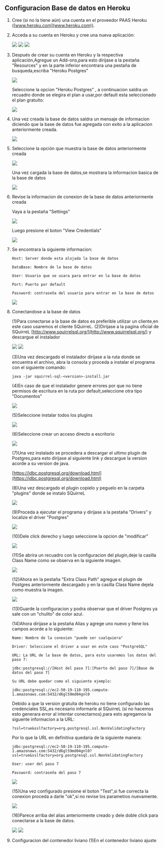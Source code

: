 ## Configuracion Base de datos en Heroku



1. Cree (si no la tiene aún) una cuenta en el proveedor PAAS Heroku ([www.heroku.com](www.heroku.com)).
2. Acceda a su cuenta en Heroku y cree una nueva aplicación:

	![](img/HerokuCreateApp.png)
	![](img/HerokuCreateApp2.png)
	![](img/HerokuCreateApp3.png)

3. Después de crear su cuenta en Heroku y la respectiva aplicación,Agregue un Add-ons,para esto dirijase a la pestaña "Resources" y en la parte inferior encontrara una pestaña de busqueda,escriba "Heroku Postgres"

	![](img/HerokuCreateApp4.png)
	
	Seleccione la opcion "Heroku Postgres" , a continuacion saldra un recuadro donde se elegira el plan a usar,por default esta seleccionado el plan gratuito:
	
	![](img/HerokuCreateApp5.png)

4. Una vez creada la base de datos saldra un mensaje de informacion diciendo que la base de datos fue agregada con exito a la aplicacion anteriormente creada.
	
	![](img/HerokuCreateApp6.png)

5. Seleccione la opción que muestra la base de datos anteriormente creada

	![](img/HerokuCreateApp6B.png) 

	Una vez cargada la base de datos,se mostrara la informacion basica de la base de datos

	![](img/HerokuCreateApp7.png)

	
	
6.	Revise la informacion de conexion de la base de datos anteriormente creada

	Vaya a la pestaña "Settings"
	
	![](img/HerokuCreateApp8.png)
	
	Luego presione el boton "View Credentials"
	
	![](img/HerokuCreateApp8B.png)

7.	Se encontrara la siguiente informacion:
	```
	Host: Server donde esta alojada la base de datos
	```
	```
	DataBase: Nombre de la base de datos 
	```
	```
	User: Usuario que se usara para entrar en la base de datos
	```
	```
	Port: Puerto por default 
	```
	```
	Password: contraseña del usuario para entrar en la base de datos
	```
	![](img/HerokuCreateApp9.png)


8.	Conectandose a la base de datos
	
	(1)Para conectarse a la base de datos es preferible utilizar un cliente,en este caso usaremos el cliente SQuirreL.
	(2)Dirijase a la pagina oficial de SQuirreL [http://www.squirrelsql.org/](http://www.squirrelsql.org/) y descargue el instalador
	
	![](img/SQuirreLinstaller1.png)
	![](img/SQuirreLinstaller2.png)
	
	(3)Una vez descargado el instalador dirijase a la ruta donde se encuentra el archivo, abra la consola y proceda a instalar el           programa con el siguiente comando:
	```
	java -jar squirrel-sql-<version>-install.jar
	```
	(4)En caso de que el instalador genere errores por que no tiene permisos de escritura en la ruta por default,seleccione otra 		tipo "Documentos"
	
	![](img/SQuirreLinstaller3.png)
	
	(5)Seleccione instalar todos los plugins
	
	![](img/SQuirreLinstaller4.png)
	
	(6)Seleccione crear un acceso directo a escritorio
	
	![](img/SQuirreLinstaller5.png)
	
	(7)Una vez instalado se procedera a descargar el ultimo plugin de Postgres,para esto dirijase al siguiente link y descargue la 		version acorde a su version de java.
	
	[https://jdbc.postgresql.org/download.html](https://jdbc.postgresql.org/download.html)
	
	(8)Una vez descargado el plugin copielo y peguelo en la carpeta "plugins"  donde se instalo SQuirreL
	
	![](img/SQuirreLinstaller6.png)
	
	(9)Proceda a ejecutar el programa y dirijase a la pestaña "Drivers" y localize el driver "Postgres"
	
	![](img/SQuirreLinstaller7.png)
	
	(10)Dele click derecho y luego seleccione la opcion de "modificar"
	
	![](img/SQuirreLinstaller8.png)
	
	(11)Se abrira un recuadro con la configuracion del plugin,deje la casilla Class Name como se observa en la siguiente imagen.
	
	![](img/SQuirreLinstaller9.png)
	
	(12)Ahora en la pestaña "Extra Class Path" agregue el plugin de Postgres anteriormente descargado y en la casilla Class Name 		dejela como muestra la imagen.
	
	![](img/SQuirreLinstaller10.png)
	
	(13)Guarde la configuracion y podra observar que el driver Postgres ya sale con un "chulito" de color azul.
	
	(14)Ahora dirijase a la pestaña Alias y agrege uno nuevo y llene los campos acorde a lo siguiente:
	
	```
	Name: Nombre de la conexion "puede ser cualquiera"
	```
	```
	Driver: Seleccione el driver a usar en este caso "PostgreSQL"
	```
	```
	URL: La URL de la base de datos, para esto usaremos los datos del paso 7:
	```
	```
	jdbc:postgresql://[Host del paso 7]:[Puerto del paso 7]/[Base de datos del paso 7]
	```
	```
	Su URL debe quedar como el siguiente ejemplo: 
	```
	```
	jdbc:postgresql://ec2-50-19-110-195.compute-1.amazonaws.com:5432/d6gl59md04gnl0
	```	
	Debido a que la version gratuita de heroku no tiene configurado las credenciales SSL,es necesario informarle al SQuirreL 		(si no hacemos esto generara error al intentar conectarnos),para esto agregamos la siguente informacion a la URL:
	```	
	?ssl=true&sslfactory=org.postgresql.ssl.NonValidatingFactory
	```	
	Por lo que la URL en definitiva quedaria de la siguiente manera:
	```	
	jdbc:postgresql://ec2-50-19-110-195.compute-1.amazonaws.com:5432/d6gl59md04gnl0?ssl=true&sslfactory=org.postgresql.ssl.NonValidatingFactory
	```
	```
	User: user del paso 7
	```
	```
	Password: contraseña del paso 7
	```
	![](img/SQuirreLinstaller11.png)
	
	(15)Una vez configurado presione el boton "Test",si fue correcta la conexion proceda a darle "ok",si no revise los parametros 		nuevamente.
	
	![](img/SQuirreLinstaller12.png)
	
	(16)Parece arriba del alias anteriormente creado y dele doble click para conectarse a la base de datos.
	
	![](img/SQuirreLinstaller13.png)
	![](img/SQuirreLinstaller14.png)
9.	Configuracion del contenedor liviano
	(1)En el contenedor liviano ajuste 
